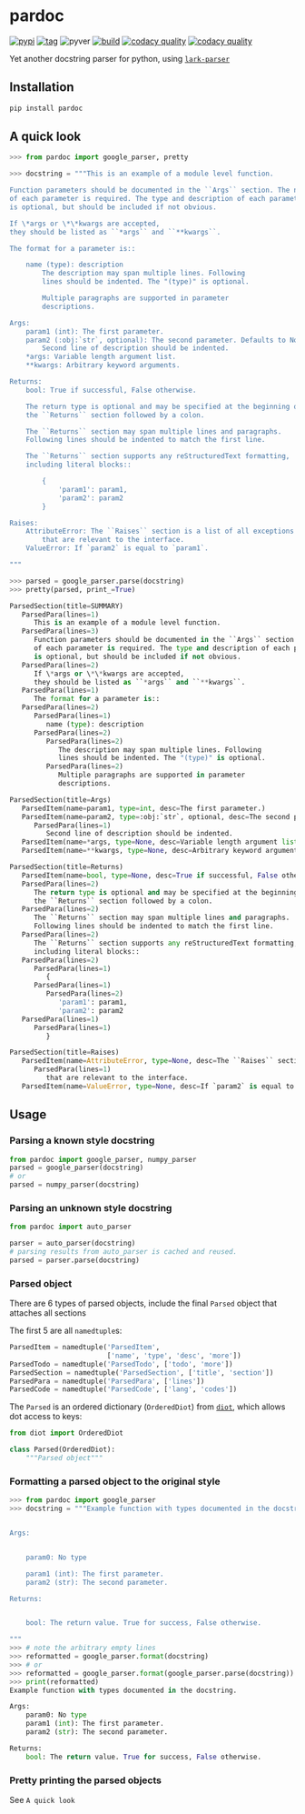# pardoc

[![pypi][3]][4] [![tag][5]][6] ![pyver][12] [![build][7]][8] [![codacy quality][9]][10] [![codacy quality][11]][10]

Yet another docstring parser for python, using [`lark-parser`][1]

## Installation

```python
pip install pardoc
```

## A quick look

```python console
>>> from pardoc import google_parser, pretty

>>> docstring = """This is an example of a module level function.

Function parameters should be documented in the ``Args`` section. The name
of each parameter is required. The type and description of each parameter
is optional, but should be included if not obvious.

If \*args or \*\*kwargs are accepted,
they should be listed as ``*args`` and ``**kwargs``.

The format for a parameter is::

    name (type): description
        The description may span multiple lines. Following
        lines should be indented. The "(type)" is optional.

        Multiple paragraphs are supported in parameter
        descriptions.

Args:
    param1 (int): The first parameter.
    param2 (:obj:`str`, optional): The second parameter. Defaults to None.
        Second line of description should be indented.
    *args: Variable length argument list.
    **kwargs: Arbitrary keyword arguments.

Returns:
    bool: True if successful, False otherwise.

    The return type is optional and may be specified at the beginning of
    the ``Returns`` section followed by a colon.

    The ``Returns`` section may span multiple lines and paragraphs.
    Following lines should be indented to match the first line.

    The ``Returns`` section supports any reStructuredText formatting,
    including literal blocks::

        {
            'param1': param1,
            'param2': param2
        }

Raises:
    AttributeError: The ``Raises`` section is a list of all exceptions
        that are relevant to the interface.
    ValueError: If `param2` is equal to `param1`.

"""

>>> parsed = google_parser.parse(docstring)
>>> pretty(parsed, print_=True)

ParsedSection(title=SUMMARY)
   ParsedPara(lines=1)
      This is an example of a module level function.
   ParsedPara(lines=3)
      Function parameters should be documented in the ``Args`` section. The name
      of each parameter is required. The type and description of each parameter
      is optional, but should be included if not obvious.
   ParsedPara(lines=2)
      If \*args or \*\*kwargs are accepted,
      they should be listed as ``*args`` and ``**kwargs``.
   ParsedPara(lines=1)
      The format for a parameter is::
   ParsedPara(lines=2)
      ParsedPara(lines=1)
         name (type): description
      ParsedPara(lines=2)
         ParsedPara(lines=2)
            The description may span multiple lines. Following
            lines should be indented. The "(type)" is optional.
         ParsedPara(lines=2)
            Multiple paragraphs are supported in parameter
            descriptions.

ParsedSection(title=Args)
   ParsedItem(name=param1, type=int, desc=The first parameter.)
   ParsedItem(name=param2, type=:obj:`str`, optional, desc=The second parameter. Defaults to None.)
      ParsedPara(lines=1)
         Second line of description should be indented.
   ParsedItem(name=*args, type=None, desc=Variable length argument list.)
   ParsedItem(name=**kwargs, type=None, desc=Arbitrary keyword arguments.)

ParsedSection(title=Returns)
   ParsedItem(name=bool, type=None, desc=True if successful, False otherwise.)
   ParsedPara(lines=2)
      The return type is optional and may be specified at the beginning of
      the ``Returns`` section followed by a colon.
   ParsedPara(lines=2)
      The ``Returns`` section may span multiple lines and paragraphs.
      Following lines should be indented to match the first line.
   ParsedPara(lines=2)
      The ``Returns`` section supports any reStructuredText formatting,
      including literal blocks::
   ParsedPara(lines=2)
      ParsedPara(lines=1)
         {
      ParsedPara(lines=1)
         ParsedPara(lines=2)
            'param1': param1,
            'param2': param2
   ParsedPara(lines=1)
      ParsedPara(lines=1)
         }

ParsedSection(title=Raises)
   ParsedItem(name=AttributeError, type=None, desc=The ``Raises`` section is a list of all exceptions)
      ParsedPara(lines=1)
         that are relevant to the interface.
   ParsedItem(name=ValueError, type=None, desc=If `param2` is equal to `param1`.)

```

## Usage

### Parsing a known style docstring

```python
from pardoc import google_parser, numpy_parser
parsed = google_parser(docstring)
# or
parsed = numpy_parser(docstring)
```

### Parsing an unknown style docstring

```python
from pardoc import auto_parser

parser = auto_parser(docstring)
# parsing results from auto_parser is cached and reused.
parsed = parser.parse(docstring)
```

### Parsed object

There are 6 types of parsed objects, include the final `Parsed` object that
attaches all sections

The first 5 are all `namedtuple`s:

```python
ParsedItem = namedtuple('ParsedItem',
                        ['name', 'type', 'desc', 'more'])
ParsedTodo = namedtuple('ParsedTodo', ['todo', 'more'])
ParsedSection = namedtuple('ParsedSection', ['title', 'section'])
ParsedPara = namedtuple('ParsedPara', ['lines'])
ParsedCode = namedtuple('ParsedCode', ['lang', 'codes'])

```

The `Parsed` is an ordered dictionary (`OrderedDiot`) from [`diot`][2], which
allows dot access to keys:

```python
from diot import OrderedDiot

class Parsed(OrderedDiot):
    """Parsed object"""
```

### Formatting a parsed object to the original style

```python console
>>> from pardoc import google_parser
>>> docstring = """Example function with types documented in the docstring.


Args:


    param0: No type

    param1 (int): The first parameter.
    param2 (str): The second parameter.

Returns:


    bool: The return value. True for success, False otherwise.

"""
>>> # note the arbitrary empty lines
>>> reformatted = google_parser.format(docstring)
>>> # or
>>> reformatted = google_parser.format(google_parser.parse(docstring))
>>> print(reformatted)
Example function with types documented in the docstring.

Args:
    param0: No type
    param1 (int): The first parameter.
    param2 (str): The second parameter.

Returns:
    bool: The return value. True for success, False otherwise.
```

### Pretty printing the parsed objects

See `A quick look`

[1]: https://github.com/lark-parser/lark
[2]: https://github.com/pwwang/diot
[3]: https://img.shields.io/pypi/v/pardoc?style=flat-square
[4]: https://pypi.org/project/pardoc/
[5]: https://img.shields.io/github/tag/pwwang/pardoc?style=flat-square
[6]: https://github.com/pwwang/pardoc
[7]: https://img.shields.io/github/workflow/status/pwwang/pardoc/Build%20and%20Deploy?style=flat-square
[8]: https://github.com/pwwang/pardoc
[9]: https://img.shields.io/codacy/grade/a1ba6573a5fa4fc589ce3cf7daa5ddea?style=flat-square
[10]: https://app.codacy.com/project/pwwang/pardoc/dashboard
[11]: https://img.shields.io/codacy/coverage/a1ba6573a5fa4fc589ce3cf7daa5ddea?style=flat-square
[12]: https://img.shields.io/pypi/pyversions/pardoc?style=flat-square
